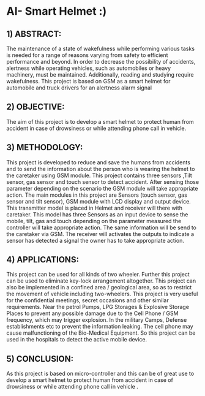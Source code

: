 
# AI- Smart Helmet :)

## 1) ABSTRACT:
The maintenance of a state of wakefulness while performing various tasks is needed for a range of reasons varying from safety to efficient performance and beyond. In order to decrease the possibility of accidents, alertness while operating vehicles, such as automobiles or heavy machinery, must be maintained. Additionally, reading and studying require wakefulness.
	This project is based on GSM as a smart helmet for automobile and truck drivers for an alertness alarm signal

## 2) OBJECTIVE:
The aim of this project is to develop a smart helmet to protect human from accident in case of drowsiness or while attending phone call in vehicle.

## 3) METHODOLOGY:
This project is developed to reduce and save the humans from accidents and to send the information about the person who is wearing the helmet to the caretaker using GSM module. This project contains three sensors ,Tilt sensor, gas sensor and touch sensor to detect accident. After sensing those parameter depending on the scenario the GSM module will take appropriate action. The main modules in this project are Sensors (touch sensor, gas sensor  and tilt sensor), GSM module with LCD display and output device. This transmitter model is placed in Helmet and receiver will there with caretaker.  This model has three Sensors as an input device to sense the mobile, tilt, gas and touch depending on the parameter measured the controller will take appropriate action.  The same information will be send to the caretaker via GSM. The receiver will activates the outputs to indicate a sensor has detected a signal the owner has to take appropriate action.

##  4) APPLICATIONS:
This project can be used for all kinds of two wheeler.
Further this project can be used to eliminate key-lock arrangement altogether.
This project can also be implemented in a confined area / geological area, so as to restrict the movement of vehicle including two-wheelers.
This project is very useful for the confidential meetings, secret occasions and other similar requirements.
Near the petrol Pumps, LPG Storages & Explosive Storage Places to prevent any possible damage due to the Cell Phone / GSM frequency, which may trigger explosion.
In the military Camps, Defense establishments etc to prevent the information leaking.
The cell phone may cause malfunctioning of the Bio-Medical Equipment. So this project can be used in the hospitals to detect the active mobile device.

## 5) CONCLUSION:
As this project is based on micro-controller and this can be of great use to develop a smart helmet to protect human from accident in case of drowsiness or while attending phone call in vehicle .

